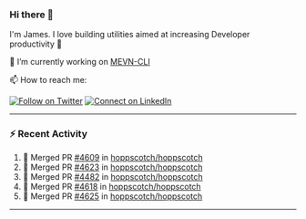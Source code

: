 ### Hi there 👋

I'm James. I love building utilities aimed at increasing Developer productivity :raised_hands: 

🔭 I’m currently working on [MEVN-CLI](https://github.com/madlabsinc/mevn-cli)

📫 How to reach me:

[![Follow on Twitter](https://img.shields.io/badge/--twitter?label=Twitter&logo=Twitter&style=social)](https://twitter.com/james_madhacks) [![Connect on LinkedIn](https://img.shields.io/badge/--linkedin?label=LinkedIn&logo=LinkedIn&style=social)](https://www.linkedin.com/in/jamesgeorge007)

---

### :zap: Recent Activity

<!--START_SECTION:activity-->
1. 🎉 Merged PR [#4609](https://github.com/hoppscotch/hoppscotch/pull/4609) in [hoppscotch/hoppscotch](https://github.com/hoppscotch/hoppscotch)
2. 🎉 Merged PR [#4623](https://github.com/hoppscotch/hoppscotch/pull/4623) in [hoppscotch/hoppscotch](https://github.com/hoppscotch/hoppscotch)
3. 🎉 Merged PR [#4482](https://github.com/hoppscotch/hoppscotch/pull/4482) in [hoppscotch/hoppscotch](https://github.com/hoppscotch/hoppscotch)
4. 🎉 Merged PR [#4618](https://github.com/hoppscotch/hoppscotch/pull/4618) in [hoppscotch/hoppscotch](https://github.com/hoppscotch/hoppscotch)
5. 🎉 Merged PR [#4625](https://github.com/hoppscotch/hoppscotch/pull/4625) in [hoppscotch/hoppscotch](https://github.com/hoppscotch/hoppscotch)
<!--END_SECTION:activity-->

---

<!--
**jamesgeorge007/jamesgeorge007** is a ✨ _special_ ✨ repository because its `README.md` (this file) appears on your GitHub profile.

Here are some ideas to get you started:

- 🌱 I’m currently learning ...
- 👯 I’m looking to collaborate on ...
- 🤔 I’m looking for help with ...
- 💬 Ask me about ...
- 😄 Pronouns: ...
- ⚡ Fun fact: ...
-->
